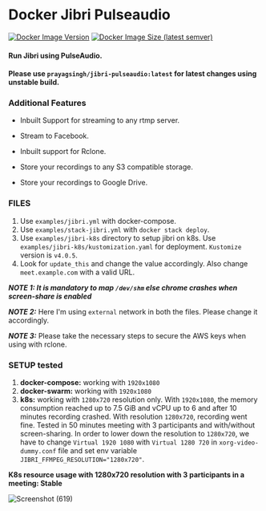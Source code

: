 # Docker Jibri Pulseaudio

[![Docker Image Version](https://img.shields.io/docker/v/prayagsingh/jibri-pulseaudio/latest)](https://hub.docker.com/r/prayagsingh/jibri-pulseaudio/tags) [![Docker Image Size (latest semver)](https://img.shields.io/docker/image-size/prayagsingh/jibri-pulseaudio)](https://hub.docker.com/r/prayagsingh/jibri-pulseaudio)


#### Run Jibri using PulseAudio.

#### Please use `prayagsingh/jibri-pulseaudio:latest` for latest changes using unstable build.

### Additional Features

* Inbuilt Support for streaming to any rtmp server.

* Stream to Facebook.

* Inbuilt support for Rclone.

* Store your recordings to any S3 compatible storage.

* Store your recordings to Google Drive.

### FILES

1. Use `examples/jibri.yml` with docker-compose.
2. Use `examples/stack-jibri.yml` with `docker stack deploy`.
3. Use `examples/jibri-k8s` directory to setup jibri on k8s. Use `examples/jibri-k8s/kustomization.yaml` for deployment. `Kustomize` version is `v4.0.5`.
4. Look for `update_this` and change the value accordingly. Also change `meet.example.com` with a valid URL.

***NOTE 1: It is mandatory to map `/dev/shm` else chrome crashes when screen-share is enabled***

***NOTE 2:*** Here I'm using `external` network in both the files. Please change it accordingly. 

***NOTE 3:*** Please take the necessary steps to secure the AWS keys when using with rclone. 

### SETUP tested 
1. **docker-compose:** working with `1920x1080` 
2. **docker-swarm:** working with `1920x1080` 
3. **k8s:** working with `1280x720` resolution only. With `1920x1080`, the memory consumption reached up to 7.5 GiB and vCPU up to 6 and after 10 minutes recording crashed. With resolution `1280x720`, recording went fine. Tested in 50 minutes meeting with 3 participants and with/without screen-sharing. In order to lower down the resolution to `1280x720`, we have to change `Virtual 1920 1080`  with `Virtual 1280 720` in `xorg-video-dummy.conf` file and set env variable `JIBRI_FFMPEG_RESOLUTION="1280x720"`.

**K8s resource usage with 1280x720 resolution with 3 participants in a meeting: Stable**

![Screenshot (619)](https://user-images.githubusercontent.com/8455114/114389163-48a21d80-9bb2-11eb-893f-43b80dae7dfc.png)
